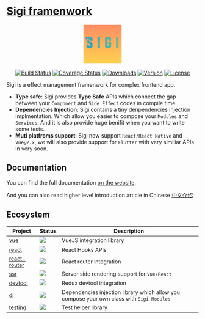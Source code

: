 # [Sigi framenwork](https://sigi.how)

<p align="center"><a href="https://sigi.how" target="_blank" rel="noopener noreferrer"><img width="100" src="https://raw.githubusercontent.com/sigi-framework/documents/master/assets/android-chrome-512x512.png" alt="Sigi logo"></a></p>

<p align="center">
  <a href="https://github.com/sigi-framework/sigi/actions?query=workflow%3A%22Node.js+CI%22"><img src="https://github.com/sigi-framework/sigi/workflows/Node.js%20CI/badge.svg" alt="Build Status"></a>
  <a href="https://codecov.io/gh/sigi-framework/sigi"><img src="https://codecov.io/gh/sigi-framework/sigi/branch/master/graph/badge.svg" alt="Coverage Status"></a>
  <a href="https://npmcharts.com/compare/@sigi/core?minimal=true"><img src="https://img.shields.io/npm/dm/@sigi/core.svg?sanitize=true" alt="Downloads"></a>
  <a href="https://www.npmjs.com/package/@sigi/core"><img src="https://img.shields.io/npm/v/@sigi/core.svg?sanitize=true" alt="Version"></a>
  <a href="https://github.com/sigi-framework/sigi/blob/master/LICENSE"><img src="https://img.shields.io/npm/l/@sigi/core.svg?sanitize=true" alt="License"></img></a>
</p>

Sigi is a effect management framenwork for complex frontend app.

* **Type safe**: Sigi provides **Type Safe** APIs which connect the gap between your `Component` and `Side Effect` codes in compile time.
* **Dependencies Injection**: Sigi contains a tiny denpendencies injection implmentation. Which allow you easier to compose your `Modules` and `Services`. And it is also provide huge benifit when you want to write some tests.
* **Muti platfroms support**: Sigi now support `React/React Native` and `Vue@2.x`, we will also provide support for `Flutter` with very similiar APIs in very soon.

## Documentation

You can find the full documentation [on the website](https://sigi.how).

And you can also read higher level introduction article in Chinese [中文介绍](https://zhuanlan.zhihu.com/p/107132560)

## Ecosystem

| **Project**                             | **Status**                                                   | **Description**                                              |
| --------------------------------------- | ------------------------------------------------------------ | ------------------------------------------------------------ |
| [vue](./packages/vue)                   | ![](https://img.shields.io/npm/v/@sigi/vue.svg?sanitize=true) | VueJS integration library                                    |
| [react](./packages/react)               | ![](https://img.shields.io/npm/v/@sigi/react.svg?sanitize=true) | React Hooks APIs                                             |
| [react-router](./pacakges/react-router) | ![](https://img.shields.io/npm/v/@sigi/react-router.svg?sanitize=true) | React router integration                                     |
| [ssr](./pacakges/ssr)                   | ![](https://img.shields.io/npm/v/@sigi/ssr.svg?sanitize=true) | Server side rendering support for `Vue/React`                |
| [devtool](./packages/devtool)           | ![](https://img.shields.io/npm/v/@sigi/devtool.svg?sanitize=true) | Redux devtool integration                                    |
| [di](./packages/di)                     | ![](https://img.shields.io/npm/v/@sigi/di.svg?sanitize=true) | Dependencies injection library which allow you compose your own class with `Sigi Modules` |
| [testing](./packages/testing)           | ![](https://img.shields.io/npm/v/@sigi/testing.svg?sanitize=true) | Test helper library                                          |

